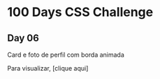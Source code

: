 # 100 Days CSS Challenge
## Day 06
Card e foto de perfil com borda animada

Para visualizar, [clique aqui]
